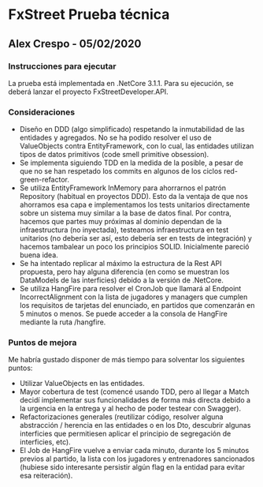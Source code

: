 # FxStreet Prueba técnica
## Alex Crespo - 05/02/2020

### Instrucciones para ejecutar
La prueba está implementada en .NetCore 3.1.1. Para su ejecución, se deberá lanzar el proyecto FxStreetDeveloper.API. 

### Consideraciones
 - Diseño en DDD (algo simplificado) respetando la inmutabilidad de las entidades y agregados. No se ha podido resolver el uso de ValueObjects contra EntityFramework, con lo cual, las entidades utilizan tipos de datos primitivos (code smell primitive obsession).
 - Se implementa siguiendo TDD en la medida de la posible, a pesar de que no se han respetado los commits en algunos de los ciclos red-green-refactor.
 - Se utiliza EntityFramework InMemory para ahorrarnos el patrón Repository (habitual en proyectos DDD). Esto da la ventaja de que nos ahorramos esa capa e implementamos los tests unitarios directamente sobre un sistema muy similar a la base de datos final. Por contra, hacemos que partes muy próximas al dominio dependan de la infraestructura (no inyectada), testeamos infraestructura en test unitarios (no debería ser así, esto debería ser en tests de integración) y hacemos tambalear un poco los principios SOLID. Inicialmente pareció buena idea.
 - Se ha intentado replicar al máximo la estructura de la Rest API propuesta, pero hay alguna diferencia (en como se muestran los DataModels de las interficies) debido a la versión de .NetCore.
 - Se utiliza HangFire para resolver el CronJob que llamará al Endpoint IncorrectAlignment con la lista de jugadores y managers que cumplen los requisitos de tarjetas del enunciado, en partidos que comenzarán en 5 minutos o menos. Se puede acceder a la consola de HangFire mediante la ruta /hangfire. 
 
### Puntos de mejora
Me habría gustado disponer de más tiempo para solventar los siguientes puntos:
 - Utilizar ValueObjects en las entidades.
 - Mayor cobertura de test (comencé usando TDD, pero al llegar a Match decidí implementar sus funcionalidades de forma más directa debido a la urgencia en la entrega y al hecho de poder testear con Swagger).
 - Refactorizaciones generales (reutilizar código, resolver alguna abstracción / herencia en las entidades o en los Dto, descubrir algunas interficies que permitiesen aplicar el principio de segregación de interficies, etc).
 - El Job de HangFire vuelve a enviar cada minuto, durante los 5 minutos previos al partido, la lista con los jugadores y entrenadores sancionados (hubiese sido interesante persistir algún flag en la entidad para evitar esa reiteración).
